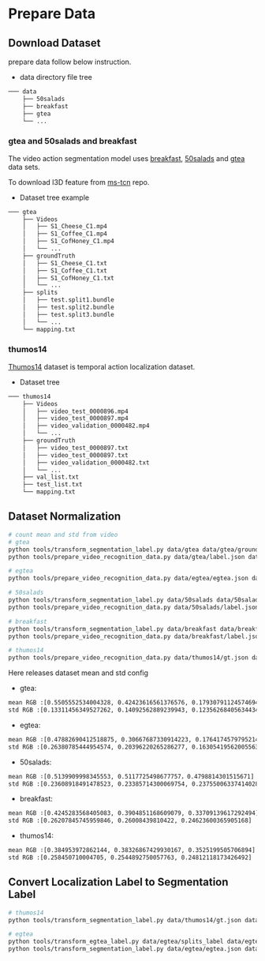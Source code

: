 # Prepare Data
## Download Dataset

prepare data follow below instruction.
- data directory file tree
```txt
─── data
    ├── 50salads
    ├── breakfast
    ├── gtea
    └── ...
```

### gtea and 50salads and breakfast

The video action segmentation model uses [breakfast](https://serre-lab.clps.brown.edu/resource/breakfast-actions-dataset/), [50salads](https://cvip.computing.dundee.ac.uk/datasets/foodpreparation/50salads/) and [gtea](https://cbs.ic.gatech.edu/fpv/) data sets.

To download I3D feature from [ms-tcn](https://github.com/yabufarha/ms-tcn) repo.

- Dataset tree example
```txt
─── gtea
    ├── Videos
    │   ├── S1_Cheese_C1.mp4
    │   ├── S1_Coffee_C1.mp4
    │   ├── S1_CofHoney_C1.mp4
    │   └── ...
    ├── groundTruth
    │   ├── S1_Cheese_C1.txt
    │   ├── S1_Coffee_C1.txt
    │   ├── S1_CofHoney_C1.txt
    │   └── ...
    ├── splits
    │   ├── test.split1.bundle
    │   ├── test.split2.bundle
    │   ├── test.split3.bundle
    │   └── ...
    └── mapping.txt
```

### thumos14
[Thumos14](http://crcv.ucf.edu/THUMOS14/home.html) dataset is temporal action localization dataset.
- Dataset tree
```txt
─── thumos14
    ├── Videos
    │   ├── video_test_0000896.mp4
    │   ├── video_test_0000897.mp4
    │   ├── video_validation_0000482.mp4
    │   └── ...
    ├── groundTruth
    │   ├── video_test_0000897.txt
    │   ├── video_test_0000897.txt
    │   ├── video_validation_0000482.txt
    │   └── ...
    ├── val_list.txt
    ├── test_list.txt
    └── mapping.txt
```

## Dataset Normalization
```bash
# count mean and std from video
# gtea
python tools/transform_segmentation_label.py data/gtea data/gtea/groundTruth data/gtea --mode localization --fps 15
python tools/prepare_video_recognition_data.py data/gtea/label.json data/gtea/Videos data/gtea --negative_sample_num 100 --only_norm True --fps 15 --dataset_type gtea

# egtea
python tools/prepare_video_recognition_data.py data/egtea/egtea.json data/egtea/Videos data/egtea --negative_sample_num 1000 --only_norm True --fps 24 --dataset_type egtea

# 50salads
python tools/transform_segmentation_label.py data/50salads data/50salads/groundTruth data/50salads --mode localization --fps 30
python tools/prepare_video_recognition_data.py data/50salads/label.json data/50salads/Videos data/50salads --negative_sample_num 1000 --only_norm True --fps 30 --dataset_type 50salads

# breakfast
python tools/transform_segmentation_label.py data/breakfast data/breakfast/groundTruth data/breakfast --mode localization --fps 15
python tools/prepare_video_recognition_data.py data/breakfast/label.json data/breakfast/Videos data/breakfast --negative_sample_num 10000 --only_norm True --fps 15 --dataset_type breakfast

# thumos14
python tools/prepare_video_recognition_data.py data/thumos14/gt.json data/thumos14/Videos data/thumos14 --negative_sample_num 1000 --only_norm True --fps 30 --dataset_type thumos14
```

Here releases dataset mean and std config

- gtea:
```txt
mean RGB :[0.5505552534004328, 0.42423616561376576, 0.17930791124574694]
std RGB :[0.13311456349527262, 0.14092562889239943, 0.12356268405634434]
```
- egtea:
```txt
mean RGB ∶[0.47882690412518875, 0.30667687330914223, 0.1764174579795214]
std RGB :[0.26380785444954574, 0.20396220265286277, 0.16305419562005563]
```
- 50salads:
```txt
mean RGB ∶[0.5139909998345553, 0.5117725498677757，0.4798814301515671]
std RGB :[0.23608918491478523, 0.23385714300069754, 0.23755006337414028]
```
- breakfast:
```txt
mean RGB ∶[0.4245283568405083, 0.3904851168609079, 0.33709139617292494]
std RGB :[0.26207845745959846, 0.26008439810422, 0.24623600365905168]
```
- thumos14:
```txt
mean RGB ∶[0.384953972862144, 0.38326867429930167, 0.3525199505706894]
std RGB :[0.258450710004705, 0.2544892750057763, 0.24812118173426492]
```

## Convert Localization Label to Segmentation Label
```bash
# thumos14
python tools/transform_segmentation_label.py data/thumos14/gt.json data/thumos14/Videos data/thumos14 --mode segmentation --fps 30

# egtea
python tools/transform_egtea_label.py data/egtea/splits_label data/egtea/verb_idx.txt data/egtea
python tools/transform_segmentation_label.py data/egtea/egtea.json data/egtea/Videos data/egtea --mode segmentation --fps 24
```